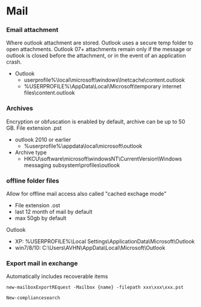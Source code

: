 # Mail

### Email attachment

Where outlook attachment are stored. Outlook uses a secure temp folder to open attachments. Outlook 07+ attachments remain only if the message or outlook is closed before the attachment, or in the event of an application crash.

* Outlook
  * userprofile%\local\microsoft\windows\Inetcache\content.outlook
  * %USERPROFILE%\AppData\Local\Microsoft\temporary internet files\content.outlook

### Archives

Encryption or obfuscation is enabled by default, archive can be up to 50 GB. File extension .pst

* outlook 2010 or earlier
  * %userprofile%\appdata\local\microsoft\outlook
* Archive type
  * HKCU\software\microsoft\windowsNT\CurrentVersion\Windows messaging subsystem\profiles\outlook

### offline folder files

Allow for offline mail access also called "cached exchage mode"

* File extension .ost
* last 12 month of mail by default
* max 50gb by default

Outlook

* XP: %USERPROFILE%\Local Settings\ApplicationData\Microsoft\Outlook
* win7/8/10: C:\Users\AVHN\AppData\Local\Microsoft\Outlook

### Export mail in exchange

Automatically includes recoverable items

```
new-mailboxExportREquest -Mailbox {name} -filepath xxx\xxx\xxx.pst
```

```
New-compliancesearch
```
